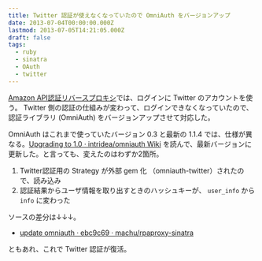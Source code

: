 ```yaml
---
title: Twitter 認証が使えなくなっていたので OmniAuth をバージョンアップ
date: 2013-07-04T00:00:00.000Z
lastmod: 2013-07-05T14:21:05.000Z
draft: false
tags:
  - ruby
  - sinatra
  - OAuth
  - twitter
---
```


[Amazon API認証リバースプロキシ](/posts/20110925/p01)では、ログインに Twitter のアカウントを使う。 Twitter 側の認証の仕組みが変わって、ログインできなくなっていたので、認証ライブラリ (OmniAuth) をバージョンアップさせて対応した。

OmniAuth はこれまで使っていたバージョン 0.3 と最新の 1.1.4 では、仕様が異なる。[Upgrading to 1.0 · intridea/omniauth Wiki](https://github.com/intridea/omniauth/wiki/Upgrading-to-1.0) を読んで、最新バージョンに更新した。と言っても、変えたのはわずか2箇所。

1. Twitter認証用の Strategy が外部 gem 化 （omniauth-twitter）されたので、読み込み
2. 認証結果からユーザ情報を取り出すときのハッシュキーが、 `user_info` から`info` に変わった

ソースの差分は↓↓↓。

- [update omniauth · ebc9c69 · machu/rpaproxy-sinatra](https://github.com/machu/rpaproxy-sinatra/commit/ebc9c69b30d61556b0a753bcb783d35b8c74760f)

ともあれ、これで Twitter 認証が復活。
